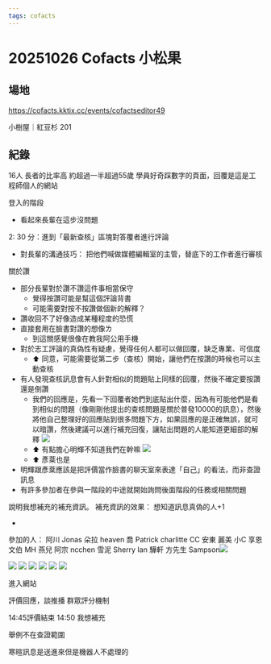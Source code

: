 ```yaml
---
tags: cofacts
---
```


# 20251026 Cofacts 小松果

## 場地

https://cofacts.kktix.cc/events/cofactseditor49

小樹屋｜紅豆杉 201

## 紀錄


16人 
長者的比率高
約超過一半超過55歲
學員好奇踩數字的頁面，回覆是這是工程師個人的網站

登入的階段
* 看起來長輩在這步沒問題

2: 30 分：進到「最新查核」區塊對答覆者進行評論
- 對長輩的溝通技巧： 把他們喊做媒體編輯室的主管，替底下的工作者進行審核

關於讚
* 部分長輩對於讚不讚這件事相當保守
    * 覺得按讚可能是幫這個評論背書
    * 可能需要對按不按讚做個新的解釋？
* 讚收回不了好像造成某種程度的恐慌
* 直接套用在臉書對讚的想像ㄌ
    * 到這關感覺很像在教我阿公用手機
* 對於志工評論的真偽性有疑慮，覺得任何人都可以做回覆，缺乏專業、可信度
    * ⬆️ 同意，可能需要從第二步（查核）開始，讓他們在按讚的時候也可以主動查核
* 有人發現查核訊息會有人針對相似的問題貼上同樣的回覆，然後不確定要按讚還是倒讚
    * 我們的回應是，先看一下回覆者她們到底貼出什麼，因為有可能他們是看到相似的問題（像剛剛他提出的查核問題是關於普發10000的訊息），然後將他自己整理好的回應貼到很多問題下方，如果回應的是正確無誤，就可以暗讚，然後建議可以進行補充回復，讓貼出問題的人能知道更細部的解釋
![](https://g0v.hackmd.io/_uploads/B1evRXBiAxl.png)
    * ⬆️ 有點擔心明輝不知道我們在幹嘛
![](https://g0v.hackmd.io/_uploads/SyXP4HjAxx.png)
    * ⬆️ 彥棻也是
* 明輝跟彥棻應該是把評價當作臉書的聊天室來表達「自己」的看法，而非查證訊息
* 有許多參加者在參與一階段的中途就開始詢問後面階段的任務或相關問題

說明我想補充的補充資訊。
補充資訊的效果： 想知道訊息真偽的人+1

* 








參加的人：
阿川 
Jonas 
朵拉
heaven
喬 
Patrick
charlitte
CC
安東 
麗美
小C 
享恩 
文伯
MH
燕兒
阿宗
ncchen
雪泥
Sherry
Ian
驊軒
方先生
Sampson![](https://g0v.hackmd.io/_uploads/SJuj24oAge.jpg)

![](https://g0v.hackmd.io/_uploads/ByZiyHjAll.jpg)
![](https://g0v.hackmd.io/_uploads/H1xbsJHiRex.jpg)
![](https://g0v.hackmd.io/_uploads/BkdcyBsRgx.jpg)
![](https://g0v.hackmd.io/_uploads/rJzjJHjAgl.jpg)
![](https://g0v.hackmd.io/_uploads/Sk--oyrs0ee.jpg)
![](https://g0v.hackmd.io/_uploads/Sy-zoyriRlg.jpg)


進入網站



評價回應，談推播
群眾評分機制



14:45評價結束
14:50 我想補充

舉例不在查證範圍

寒暄訊息是送進來但是機器人不處理的


